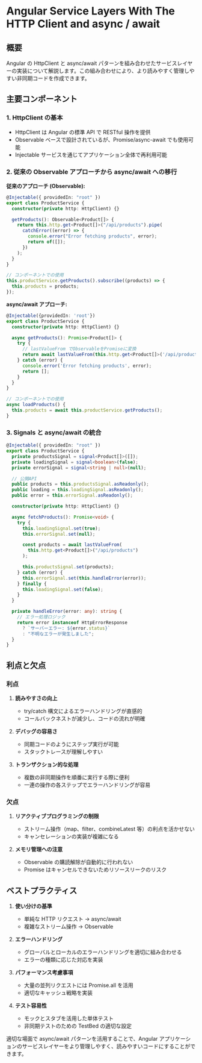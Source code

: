 # Angular Service Layers With The HTTP Client and async / await

## 概要

Angular の HttpClient と async/await パターンを組み合わせたサービスレイヤーの実装について解説します。この組み合わせにより、より読みやすく管理しやすい非同期コードを作成できます。

## 主要コンポーネント

### 1. HttpClient の基本

- HttpClient は Angular の標準 API で RESTful 操作を提供
- Observable ベースで設計されているが、Promise/async-await でも使用可能
- Injectable サービスを通じてアプリケーション全体で再利用可能

### 2. 従来の Observable アプローチから async/await への移行

**従来のアプローチ (Observable):**

```typescript
@Injectable({ providedIn: "root" })
export class ProductService {
  constructor(private http: HttpClient) {}

  getProducts(): Observable<Product[]> {
    return this.http.get<Product[]>("/api/products").pipe(
      catchError((error) => {
        console.error("Error fetching products", error);
        return of([]);
      })
    );
  }
}

// コンポーネントでの使用
this.productService.getProducts().subscribe((products) => {
  this.products = products;
});
```

**async/await アプローチ:**

```typescript
@Injectable({providedIn: 'root'})
export class ProductService {
  constructor(private http: HttpClient) {}

  async getProducts(): Promise<Product[]> {
    try {
      // lastValueFrom でObservableをPromiseに変換
      return await lastValueFrom(this.http.get<Product[]>('/api/products'));
    } catch (error) {
      console.error('Error fetching products', error);
      return [];
    }
  }
}

// コンポーネントでの使用
async loadProducts() {
  this.products = await this.productService.getProducts();
}
```

### 3. Signals と async/await の統合

```typescript
@Injectable({ providedIn: "root" })
export class ProductService {
  private productsSignal = signal<Product[]>([]);
  private loadingSignal = signal<boolean>(false);
  private errorSignal = signal<string | null>(null);

  // 公開API
  public products = this.productsSignal.asReadonly();
  public loading = this.loadingSignal.asReadonly();
  public error = this.errorSignal.asReadonly();

  constructor(private http: HttpClient) {}

  async fetchProducts(): Promise<void> {
    try {
      this.loadingSignal.set(true);
      this.errorSignal.set(null);

      const products = await lastValueFrom(
        this.http.get<Product[]>("/api/products")
      );

      this.productsSignal.set(products);
    } catch (error) {
      this.errorSignal.set(this.handleError(error));
    } finally {
      this.loadingSignal.set(false);
    }
  }

  private handleError(error: any): string {
    // エラー処理ロジック
    return error instanceof HttpErrorResponse
      ? `サーバーエラー: ${error.status}`
      : "不明なエラーが発生しました";
  }
}
```

## 利点と欠点

### 利点

1. **読みやすさの向上**

   - try/catch 構文によるエラーハンドリングが直感的
   - コールバックネストが減少し、コードの流れが明確

2. **デバッグの容易さ**

   - 同期コードのようにステップ実行が可能
   - スタックトレースが理解しやすい

3. **トランザクション的な処理**
   - 複数の非同期操作を順番に実行する際に便利
   - 一連の操作の各ステップでエラーハンドリングが容易

### 欠点

1. **リアクティブプログラミングの制限**

   - ストリーム操作（map、filter、combineLatest 等）の利点を活かせない
   - キャンセレーションの実装が複雑になる

2. **メモリ管理への注意**
   - Observable の購読解除が自動的に行われない
   - Promise はキャンセルできないためリソースリークのリスク

## ベストプラクティス

1. **使い分けの基準**

   - 単純な HTTP リクエスト → async/await
   - 複雑なストリーム操作 → Observable

2. **エラーハンドリング**

   - グローバルとローカルのエラーハンドリングを適切に組み合わせる
   - エラーの種類に応じた対応を実装

3. **パフォーマンス考慮事項**

   - 大量の並列リクエストには Promise.all を活用
   - 適切なキャッシュ戦略を実装

4. **テスト容易性**
   - モックとスタブを活用した単体テスト
   - 非同期テストのための TestBed の適切な設定

適切な場面で async/await パターンを活用することで、Angular アプリケーションのサービスレイヤーをより管理しやすく、読みやすいコードにすることができます。

